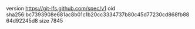 version https://git-lfs.github.com/spec/v1
oid sha256:bc7393908e681ac8b01c1b20cc3334737b80c45d77230cd868fb8864d92245d8
size 7845
